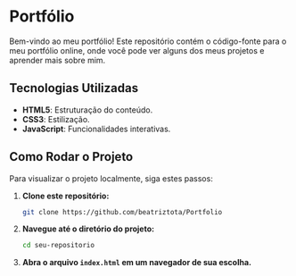 # Portfólio 

Bem-vindo ao meu portfólio! Este repositório contém o código-fonte para o meu portfólio online, onde você pode ver alguns dos meus projetos e aprender mais sobre mim.


## Tecnologias Utilizadas

- **HTML5**: Estruturação do conteúdo.
- **CSS3**: Estilização.
- **JavaScript**: Funcionalidades interativas.



## Como Rodar o Projeto

Para visualizar o projeto localmente, siga estes passos:

1. **Clone este repositório:**

    ```bash
    git clone https://github.com/beatriztota/Portfolio
    ```

2. **Navegue até o diretório do projeto:**

    ```bash
    cd seu-repositorio
    ```

3. **Abra o arquivo `index.html` em um navegador de sua escolha.**


